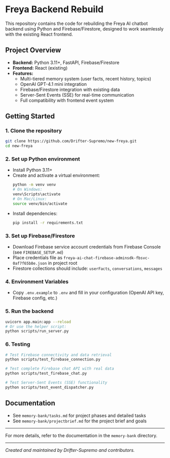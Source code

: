 # Freya Backend Rebuild

This repository contains the code for rebuilding the Freya AI chatbot backend using Python and Firebase/Firestore, designed to work seamlessly with the existing React frontend.

## Project Overview
- **Backend:** Python 3.11+, FastAPI, Firebase/Firestore
- **Frontend:** React (existing)
- **Features:**
  - Multi-tiered memory system (user facts, recent history, topics)
  - OpenAI GPT-4.1 mini integration
  - Firebase/Firestore integration with existing data
  - Server-Sent Events (SSE) for real-time communication
  - Full compatibility with frontend event system

## Getting Started

### 1. Clone the repository
```sh
git clone https://github.com/Drifter-Supremo/new-freya.git
cd new-freya
```

### 2. Set up Python environment
- Install Python 3.11+
- Create and activate a virtual environment:
  ```sh
  python -m venv venv
  # On Windows:
  venv\Scripts\activate
  # On Mac/Linux:
  source venv/bin/activate
  ```
- Install dependencies:
  ```sh
  pip install -r requirements.txt
  ```

### 3. Set up Firebase/Firestore
- Download Firebase service account credentials from Firebase Console (see `FIREBASE_SETUP.md`)
- Place credentials file as `freya-ai-chat-firebase-adminsdk-fbsvc-0af7f65b8e.json` in project root
- Firestore collections should include: `userFacts`, `conversations`, `messages`

### 4. Environment Variables  
- Copy `.env.example` to `.env` and fill in your configuration (OpenAI API key, Firebase config, etc.)

### 5. Run the backend
```sh
uvicorn app.main:app --reload
# Or use the helper script:
python scripts/run_server.py
```

### 6. Testing
```sh
# Test Firebase connectivity and data retrieval
python scripts/test_firebase_connection.py

# Test complete Firebase chat API with real data
python scripts/test_firebase_chat.py

# Test Server-Sent Events (SSE) functionality
python scripts/test_event_dispatcher.py
```

## Documentation
- See `memory-bank/tasks.md` for project phases and detailed tasks
- See `memory-bank/projectbrief.md` for the project brief and goals

---

For more details, refer to the documentation in the `memory-bank` directory.

---

*Created and maintained by Drifter-Supremo and contributors.*
